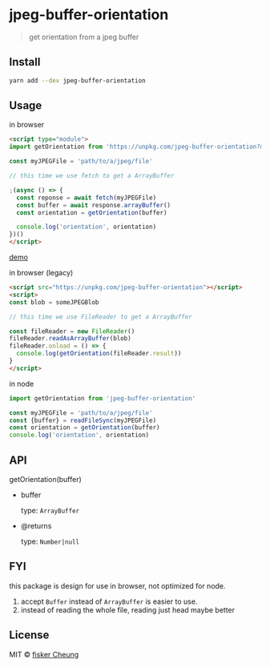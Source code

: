 # jpeg-buffer-orientation

> get orientation from a jpeg buffer

## Install

```sh
yarn add --dev jpeg-buffer-orientation
```

## Usage

in browser

```html
<script type="module">
import getOrientation from 'https://unpkg.com/jpeg-buffer-orientation?module'

const myJPEGFile = 'path/to/a/jpeg/file'

// this time we use fetch to get a ArrayBuffer

;(async () => {
  const reponse = await fetch(myJPEGFile)
  const buffer = await response.arrayBuffer()
  const orientation = getOrientation(buffer)

  console.log('orientation', orientation)
})()
</script>
```

[demo](https://fisker.github.com/jpeg-buffer-orientation)

in browser (legacy)

```html
<script src="https://unpkg.com/jpeg-buffer-orientation"></script>
<script>
const blob = someJPEGBlob

// this time we use FileReader to get a ArrayBuffer

const fileReader = new FileReader()
fileReader.readAsArrayBuffer(blob)
fileReader.onload = () => {
  console.log(getOrientation(fileReader.result))
}
</script>
```

in node

```js
import getOrientation from 'jpeg-buffer-orientation'

const myJPEGFile = 'path/to/a/jpeg/file'
const {buffer} = readFileSync(myJPEGFile)
const orientation = getOrientation(buffer)
console.log('orientation', orientation)
```

## API

getOrientation(buffer)

- buffer

  type: `ArrayBuffer`

- @returns

  type: `Number|null`

## FYI

this package is design for use in browser, not optimized for node.

1. accept `Buffer` instead of `ArrayBuffer` is easier to use.
2. instead of reading the whole file, reading just head maybe better

## License

MIT © [fisker Cheung](https://github.com/fisker)
